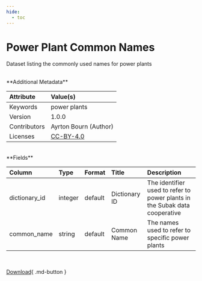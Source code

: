 ```yaml
---
hide:
  - toc
---
```


# Power Plant Common Names



Dataset listing the commonly used names for power plants

<br>
**Additional Metadata**

| Attribute    | Value(s)                                                  |
|:-------------|:----------------------------------------------------------|
| Keywords     | power plants                                              |
| Version      | 1.0.0                                                     |
| Contributors | Ayrton Bourn (Author)                                     |
| Licenses     | [CC-BY-4.0](https://creativecommons.org/licenses/by/4.0/) |








<br>
**Fields**

| Column        | Type    | Format   | Title         | Description                                                                |
|:--------------|:--------|:---------|:--------------|:---------------------------------------------------------------------------|
| dictionary_id | integer | default  | Dictionary ID | The identifier used to refer to power plants in the Subak data cooperative |
| common_name   | string  | default  | Common Name   | The names used to refer to specific power plants                           |

<br>

[Download](https://osuked.github.io/Power-Station-Dictionary/attribute_sources/common-names/common-names.csv){ .md-button }

<br>
